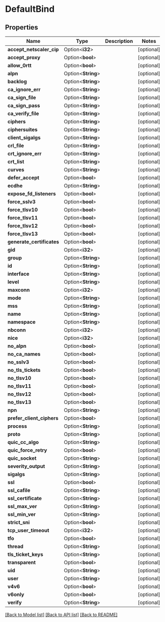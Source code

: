# DefaultBind

## Properties

Name | Type | Description | Notes
------------ | ------------- | ------------- | -------------
**accept_netscaler_cip** | Option<**i32**> |  | [optional]
**accept_proxy** | Option<**bool**> |  | [optional]
**allow_0rtt** | Option<**bool**> |  | [optional]
**alpn** | Option<**String**> |  | [optional]
**backlog** | Option<**String**> |  | [optional]
**ca_ignore_err** | Option<**String**> |  | [optional]
**ca_sign_file** | Option<**String**> |  | [optional]
**ca_sign_pass** | Option<**String**> |  | [optional]
**ca_verify_file** | Option<**String**> |  | [optional]
**ciphers** | Option<**String**> |  | [optional]
**ciphersuites** | Option<**String**> |  | [optional]
**client_sigalgs** | Option<**String**> |  | [optional]
**crl_file** | Option<**String**> |  | [optional]
**crt_ignore_err** | Option<**String**> |  | [optional]
**crt_list** | Option<**String**> |  | [optional]
**curves** | Option<**String**> |  | [optional]
**defer_accept** | Option<**bool**> |  | [optional]
**ecdhe** | Option<**String**> |  | [optional]
**expose_fd_listeners** | Option<**bool**> |  | [optional]
**force_sslv3** | Option<**bool**> |  | [optional]
**force_tlsv10** | Option<**bool**> |  | [optional]
**force_tlsv11** | Option<**bool**> |  | [optional]
**force_tlsv12** | Option<**bool**> |  | [optional]
**force_tlsv13** | Option<**bool**> |  | [optional]
**generate_certificates** | Option<**bool**> |  | [optional]
**gid** | Option<**i32**> |  | [optional]
**group** | Option<**String**> |  | [optional]
**id** | Option<**String**> |  | [optional]
**interface** | Option<**String**> |  | [optional]
**level** | Option<**String**> |  | [optional]
**maxconn** | Option<**i32**> |  | [optional]
**mode** | Option<**String**> |  | [optional]
**mss** | Option<**String**> |  | [optional]
**name** | Option<**String**> |  | [optional]
**namespace** | Option<**String**> |  | [optional]
**nbconn** | Option<**i32**> |  | [optional]
**nice** | Option<**i32**> |  | [optional]
**no_alpn** | Option<**bool**> |  | [optional]
**no_ca_names** | Option<**bool**> |  | [optional]
**no_sslv3** | Option<**bool**> |  | [optional]
**no_tls_tickets** | Option<**bool**> |  | [optional]
**no_tlsv10** | Option<**bool**> |  | [optional]
**no_tlsv11** | Option<**bool**> |  | [optional]
**no_tlsv12** | Option<**bool**> |  | [optional]
**no_tlsv13** | Option<**bool**> |  | [optional]
**npn** | Option<**String**> |  | [optional]
**prefer_client_ciphers** | Option<**bool**> |  | [optional]
**process** | Option<**String**> |  | [optional]
**proto** | Option<**String**> |  | [optional]
**quic_cc_algo** | Option<**String**> |  | [optional]
**quic_force_retry** | Option<**bool**> |  | [optional]
**quic_socket** | Option<**String**> |  | [optional]
**severity_output** | Option<**String**> |  | [optional]
**sigalgs** | Option<**String**> |  | [optional]
**ssl** | Option<**bool**> |  | [optional]
**ssl_cafile** | Option<**String**> |  | [optional]
**ssl_certificate** | Option<**String**> |  | [optional]
**ssl_max_ver** | Option<**String**> |  | [optional]
**ssl_min_ver** | Option<**String**> |  | [optional]
**strict_sni** | Option<**bool**> |  | [optional]
**tcp_user_timeout** | Option<**i32**> |  | [optional]
**tfo** | Option<**bool**> |  | [optional]
**thread** | Option<**String**> |  | [optional]
**tls_ticket_keys** | Option<**String**> |  | [optional]
**transparent** | Option<**bool**> |  | [optional]
**uid** | Option<**String**> |  | [optional]
**user** | Option<**String**> |  | [optional]
**v4v6** | Option<**bool**> |  | [optional]
**v6only** | Option<**bool**> |  | [optional]
**verify** | Option<**String**> |  | [optional]

[[Back to Model list]](../README.md#documentation-for-models) [[Back to API list]](../README.md#documentation-for-api-endpoints) [[Back to README]](../README.md)


